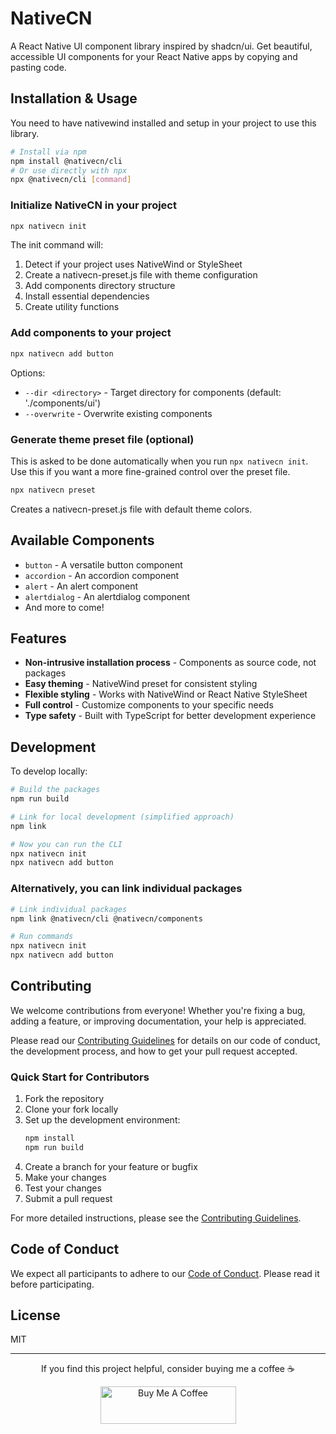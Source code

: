 # NativeCN

A React Native UI component library inspired by shadcn/ui. Get beautiful, accessible UI components for your React Native apps by copying and pasting code.

## Installation & Usage

You need to have nativewind installed and setup in your project to use this library.

```bash
# Install via npm
npm install @nativecn/cli
# Or use directly with npx
npx @nativecn/cli [command]
```

### Initialize NativeCN in your project

```bash
npx nativecn init
```

The init command will:

1. Detect if your project uses NativeWind or StyleSheet
2. Create a nativecn-preset.js file with theme configuration
3. Add components directory structure
4. Install essential dependencies
5. Create utility functions

### Add components to your project

```bash
npx nativecn add button
```

Options:

- `--dir <directory>` - Target directory for components (default: './components/ui')
- `--overwrite` - Overwrite existing components

### Generate theme preset file (optional)

This is asked to be done automatically when you run `npx nativecn init`. Use this if you want a more fine-grained control over the preset file.

```bash
npx nativecn preset
```

Creates a nativecn-preset.js file with default theme colors.

## Available Components

- `button` - A versatile button component
- `accordion` - An accordion component
- `alert` - An alert component
- `alertdialog` - An alertdialog component
- And more to come!

## Features

- **Non-intrusive installation process** - Components as source code, not packages
- **Easy theming** - NativeWind preset for consistent styling
- **Flexible styling** - Works with NativeWind or React Native StyleSheet
- **Full control** - Customize components to your specific needs
- **Type safety** - Built with TypeScript for better development experience

## Development

To develop locally:

```bash
# Build the packages
npm run build

# Link for local development (simplified approach)
npm link

# Now you can run the CLI
npx nativecn init
npx nativecn add button
```

### Alternatively, you can link individual packages

```bash
# Link individual packages
npm link @nativecn/cli @nativecn/components

# Run commands
npx nativecn init
npx nativecn add button
```

## Contributing

We welcome contributions from everyone! Whether you're fixing a bug, adding a feature, or improving documentation, your help is appreciated.

Please read our [Contributing Guidelines](CONTRIBUTING.md) for details on our code of conduct, the development process, and how to get your pull request accepted.

### Quick Start for Contributors

1. Fork the repository
2. Clone your fork locally
3. Set up the development environment:
   ```bash
   npm install
   npm run build
   ```
4. Create a branch for your feature or bugfix
5. Make your changes
6. Test your changes
7. Submit a pull request

For more detailed instructions, please see the [Contributing Guidelines](CONTRIBUTING.md).

## Code of Conduct

We expect all participants to adhere to our [Code of Conduct](CODE_OF_CONDUCT.md). Please read it before participating.

## License

MIT

---

<div align="center">
  <p>If you find this project helpful, consider buying me a coffee ☕</p>
  <a href="https://buymeacoffee.com/tailwiinder">
    <img src="https://cdn.buymeacoffee.com/buttons/v2/default-yellow.png" alt="Buy Me A Coffee" width="217" height="60" />
  </a>
</div>
